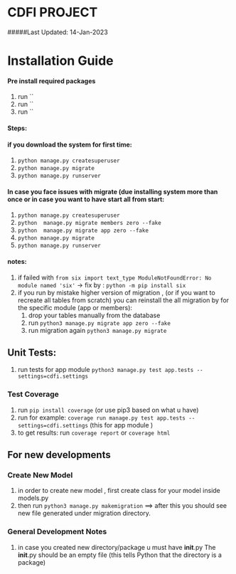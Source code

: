 # CDFI PROJECT 
#####Last Updated: 14-Jan-2023

# Installation Guide

#### Pre install required packages

1. run ``
2. run ``
3. run ``

#### Steps:
#### if you download the system for first time:
1. `python manage.py createsuperuser`
2. `python manage.py migrate`
3. `python manage.py runserver`

#### In case you face issues with migrate (due installing system more than once or in case you want to have start all from start:
1. `python manage.py createsuperuser`
2. `python  manage.py migrate members zero --fake`
3. `python  manage.py migrate app zero --fake`
4. `python manage.py migrate`
5. `python manage.py runserver`


#### notes:

1. if failed with
   `from six import text_type ModuleNotFoundError: No module named 'six'`
   -> fix by : `python -m pip install six`
2. if you run by mistake higher version of migration , (or if you want to recreate all tables from scratch)
   you can reinstall the all migration by for the specific module (app or members):
    1. drop your tables manually from the database
    2. run `python3 manage.py migrate app zero --fake`
    3. run migration again `python3 manage.py migrate`

## Unit Tests:

1. run tests for app module `python3 manage.py test app.tests --settings=cdfi.settings`

### Test Coverage 

1. run `pip install coverage` (or use pip3 based on what u have)
2. run for example: `coverage run manage.py test app.tests --settings=cdfi.settings` (this for app module )
3. to get results: run `coverage report` or `coverage html` 



## For new developments

### Create New Model

1. in order to create new model , first create class for your model inside models.py
2. then run `python3 manage.py makemigration`
   ==> after this you should see new file generated under migration directory.

### General Development Notes

1. in case you created new directory/package u must have __init__.py The __init__.py should be an empty file (this tells
   Python that the directory is a package)